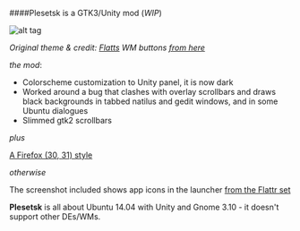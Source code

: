 ####Plesetsk is a GTK3/Unity mod (_WIP_)

![alt tag]()

_Original theme & credit: [Flatts](http://nale12.deviantart.com/#/art/Flatts-09022014-432924057?hf=1)_
_WM buttons [from here](http://vinceliuice.deviantart.com/#/art/Flattice-461445311?hf=1)_

_the mod_:

- Colorscheme customization to Unity panel, it is now dark
- Worked around a bug that clashes with overlay scrollbars and draws black backgrounds in tabbed natilus and gedit windows, and in some Ubuntu dialogues
- Slimmed gtk2 scrollbars 

_plus_

[A Firefox (30, 31) style](https://github.com/baurigae/firefox-mods/blob/master/polaris.css)

_otherwise_

The screenshot included shows app icons in the launcher [from the Flattr set](https://github.com/NitruxSA/flattr-icons)


**Plesetsk** is all about Ubuntu 14.04 with Unity and Gnome 3.10 - it doesn't support other DEs/WMs. 